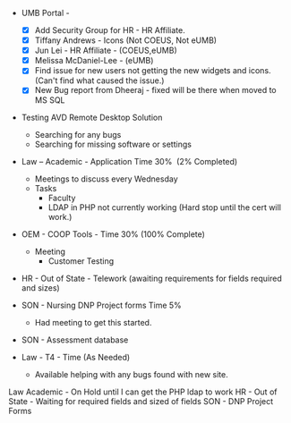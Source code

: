 - UMB Portal - 
    - [x] Add Security Group for HR - HR Affiliate.
    - [x] Tiffany Andrews - Icons (Not COEUS, Not eUMB)
    - [x] Jun Lei - HR Affiliate - (COEUS,eUMB)
    - [x] Melissa McDaniel-Lee - (eUMB)
    - [x] Find issue for new users not getting the new widgets and icons. (Can't find what caused the issue.)
    - [x] New Bug report from Dheeraj - fixed will be there when moved to MS SQL

- Testing AVD Remote Desktop Solution
	- Searching for any bugs 
	- Searching for missing software or settings

-   Law – Academic - Application Time  30%  (2% Completed)
    -   Meetings to discuss every Wednesday
    -   Tasks 
        -   Faculty 
        - LDAP in PHP not currently working (Hard stop until the cert will work.)

-   OEM - COOP Tools - Time 30% (100% Complete)
    -   Meeting  
        -   Customer Testing

- HR - Out of State - Telework (awaiting requirements for fields required and sizes)

-   SON - Nursing DNP Project forms Time 5%
    -   Had meeting to get this started.

-   SON - Assessment database

- Law - T4 - Time (As Needed)
	- Available helping with any bugs found with new site.

Law Academic - On Hold until I can get the PHP ldap to work 
HR - Out of State - Waiting for required fields and sized of fields
SON - DNP Project Forms

